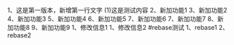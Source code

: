 1、这是第一版本，新增第一行文字
(1)这是测试内容
2、新加功能1
3、新加功能2
4、新加功能3
5、新加功能4
6、新加功能5
7、新加功能6
7、新加功能7
8、新加功能8
9、新加功能9
1、修改信息1
1、修改信息2
#rebase测试
1、rebase1
2、rebase2
